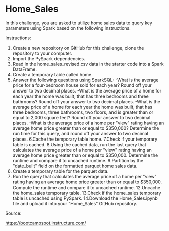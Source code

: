 # Home_Sales

In this challenge, you are asked to utilize home sales data to query key parameters using Spark based on the following instructions. 

Instructions: 

1. Create a new repository on GitHub for this challenge, clone the repository to your computer.
2. Import the PySpark dependencies. 
3. Read in the home_sales_revised.csv data in the starter code into a Spark DataFrame.
4. Create a temporary table called home.
5. Answer the following questions using SparkSQL:
-What is the average price for a four-bedroom house sold for each year? Round off your answer to two decimal places.
-What is the average price of a home for each year the home was built, that has three bedrooms and three bathrooms? Round off your answer to two decimal places.
-What is the average price of a home for each year the home was built, that has three bedrooms, three bathrooms, two floors, and is greater than or equal to 2,000 square feet? Round off your answer to two decimal places.
-What is the average price of a home per "view" rating having an average home price greater than or equal to $350,000? Determine the run time for this query, and round off your answer to two decimal places.
6.Cache the temporary table home.
7.Check if your temporary table is cached.
8.Using the cached data, run the last query that calculates the average price of a home per "view" rating having an average home price greater than or equal to $350,000. Determine the runtime and compare it to uncached runtime.
9.Partition by the "date_built" field on the formatted parquet home sales data.
10. Create a temporary table for the parquet data.
11. Run the query that calculates the average price of a home per "view" rating having an average home price greater than or equal to $350,000. Compute the runtime and compare it to uncached runtime.
12.Uncache the home_sales temporary table.
13.Check if the home_sales temporary table is uncached using PySpark.
14.Download the Home_Sales.ipynb file and upload it into your "Home_Sales" GitHub repository.

Source:

https://bootcampspot.instructure.com/